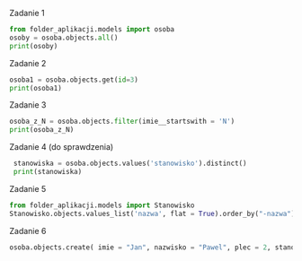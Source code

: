  Zadanie 1 
 ```python
 from folder_aplikacji.models import osoba
 osoby = osoba.objects.all()
 print(osoby)
 ```

 Zadanie 2 
 ``` python
 osoba1 = osoba.objects.get(id=3)
 print(osoba1)
 ```

 Zadanie 3 
 ``` python
 osoba_z_N = osoba.objects.filter(imie__startswith = 'N')
 print(osoba_z_N)
 ```

Zadanie 4 (do sprawdzenia)
``` python
 stanowiska = osoba.objects.values('stanowisko').distinct()
 print(stanowiska)
```

Zadanie 5 
``` python
from folder_aplikacji.models import Stanowisko
Stanowisko.objects.values_list('nazwa', flat = True).order_by("-nazwa")
```

Zadanie 6
```python
osoba.objects.create( imie = "Jan", nazwisko = "Pawel", plec = 2, stanowisko = Stanowisko.objects.get(id = 1))
```